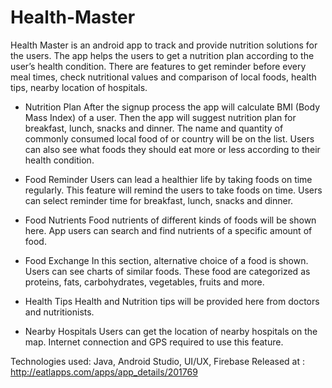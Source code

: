 # Health-Master

Health Master is an android app to track and provide nutrition solutions for the users. The app helps the users to get a nutrition plan according to the user’s health condition. There are features to get reminder before every meal times, check nutritional values and comparison of local foods, health tips, nearby location of hospitals.

- Nutrition Plan
After the signup process the app will calculate BMI (Body Mass Index) of a user. Then the app will suggest nutrition plan for breakfast, lunch, snacks and dinner. The name and quantity of commonly consumed local food of or country will be on the list. Users can also see what foods they should eat more or less according to their health condition.

- Food Reminder
Users can lead a healthier life by taking foods on time regularly. This feature will remind the users to take foods on time. Users can select reminder time for breakfast, lunch, snacks and dinner.

- Food Nutrients
Food nutrients of different kinds of foods will be shown here. App users can search and find nutrients of a specific amount of food.

- Food Exchange
In this section, alternative choice of a food is shown. Users can see charts of similar foods. These food are categorized as proteins, fats, carbohydrates, vegetables, fruits and more.

- Health Tips
Health and Nutrition tips will be provided here from doctors and nutritionists. 

- Nearby Hospitals
Users can get the location of nearby hospitals on the map. Internet connection and GPS required to use this feature.    

Technologies used: Java, Android Studio, UI/UX, Firebase
Released at : http://eatlapps.com/apps/app_details/201769
